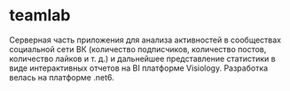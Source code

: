 # teamlab
Серверная часть приложения для анализа активностей в сообществах социальной сети ВК (количество подписчиков, количество постов, количество лайков и т. д.) и дальнейшее
представление статистики в виде интерактивных отчетов на BI платформе Visiology. Разработка велась на платформе .net6.
